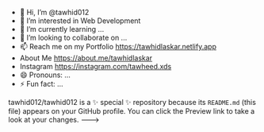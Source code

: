 - 👋 Hi, I’m @tawhid012
- 👀 I’m interested in Web Development 
- 🌱 I’m currently learning ...
- 💞️ I’m looking to collaborate on ...
- 📫 Reach me on my Portfolio https://tawhidlaskar.netlify.app
- About Me
https://about.me/tawhidlaskar
- Instagram
  https://instagram.com/tawheed.xds
- 😄 Pronouns: ...
- ⚡ Fun fact: ...


tawhid012/tawhid012 is a ✨ special ✨ repository because its `README.md` (this file) appears on your GitHub profile.
You can click the Preview link to take a look at your changes.
--->
